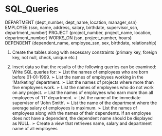 # SQL_Queries

DEPARTMENT (dept_number, dept_name, location, manager_ssn)
EMPLOYEE (ssn, name, address, salary, birthdate, supervisor_ssn, 
department_number)
PROJECT (project_number, project_name, location, department_number)
WORKS_ON (ssn, project_number, hours)
DEPENDENT (dependent_name, employee_ssn, sex, birthdate, relationship)

1. Create the tables along with necessary constraints (primary key, foreign 
key, not null, check, unique etc.)

2. Insert data so that the results of the following queries can be examined:
Write SQL queries for:
➢ List the names of employees who are born before 01-01-1999.
➢ List the names of employees working in the ‘Marketing’ department.
➢ List the names of projects where more than five employees work.
➢ List the names of employees who do not work on any project.
➢ List the names of employees who earn more than all employees of ‘IT’ 
department.
➢ List the name of the immediate supervisor of ‘John Smith’.
➢ List the name of the department where the average salary of employees 
is maximum.
➢ List the names of employees along with the names of their dependents. 
If an employee does not have a dependent, the dependent name should 
be displayed as NULL.
➢ Create a view that retrieves name, salary and department name of all 
employees
